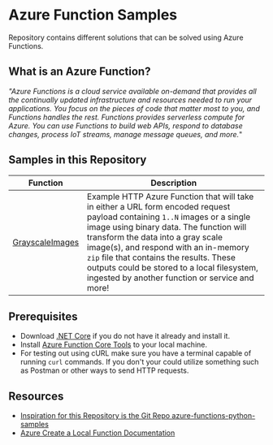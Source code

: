 # Azure Function Samples
Repository contains different solutions that can be solved using Azure Functions.

## What is an Azure Function?
_"Azure Functions is a cloud service available on-demand that provides all the continually updated infrastructure and resources needed to run your applications. You focus on the pieces of code that matter most to you, and Functions handles the rest. Functions provides serverless compute for Azure. You can use Functions to build web APIs, respond to database changes, process IoT streams, manage message queues, and more._"

## Samples in this Repository
| Function | Description |
|----------|-------------|
| [GrayscaleImages](GrayscaleImages) | Example HTTP Azure Function that will take in either a URL form encoded request payload containing `1..N` images or a single image using binary data. The function will transform the data into a gray scale image(s), and respond with an in-memory `zip` file that contains the results. These outputs could be stored to a local filesystem, ingested by another function or service and more! |

## Prerequisites
- Download [.NET Core](https://dotnet.microsoft.com/download) if you do not have it already and install it.
- Install [Azure Function Core Tools](https://docs.microsoft.com/en-us/azure/azure-functions/functions-run-local?tabs=macos%2Ccsharp%2Cbash#v2) to your local machine.
- For testing out using cURL make sure you have a terminal capable of running `curl` commands. If you don't your could utilize something such as Postman or other ways to send HTTP requests.

## Resources
- [Inspiration for this Repository is the Git Repo azure-functions-python-samples](https://github.com/yokawasa/azure-functions-python-samples/blob/master/README.md)
- [Azure Create a Local Function Documentation](https://docs.microsoft.com/en-us/azure/azure-functions/create-first-function-cli-python?tabs=azure-cli%2Cbash%2Cbrowser#create-a-local-function-project)
